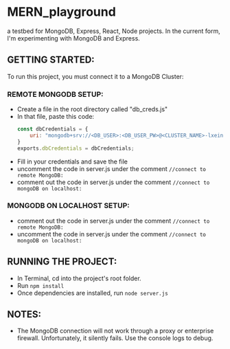 # MERN_playground
a testbed for MongoDB, Express, React, Node projects. In the current form, I'm experimenting with MongoDB and Express.

## GETTING STARTED:
To run this project, you must connect it to a MongoDB Cluster:

### REMOTE MONGODB SETUP:
* Create a file in the root directory called "db_creds.js"
* In that file, paste this code:
    ```javascript
    const dbCredentials = {
        uri: "mongodb+srv://<DB_USER>:<DB_USER_PW>@<CLUSTER_NAME>-lxein.mongodb.net/test"
    }
    exports.dbCredentials = dbCredentials;
    ```
* Fill in your credentials and save the file
* uncomment the code in server.js under the comment
    ```//connect to remote MongoDB:```
* comment out the code in server.js under the comment
    ```//connect to mongoDB on localhost:```

### MONGODB ON LOCALHOST SETUP:
* comment out the code in server.js under the comment
    ```//connect to remote MongoDB:```
* uncomment the code in server.js under the comment
    ```//connect to mongoDB on localhost:```

## RUNNING THE PROJECT:
* In Terminal, cd into the project's root folder.
* Run ```npm install```
* Once dependencies are installed, run ```node server.js```

## NOTES:
* The MongoDB connection will not work through a proxy or enterprise firewall. Unfortunately, it silently fails. Use the console logs to debug.



